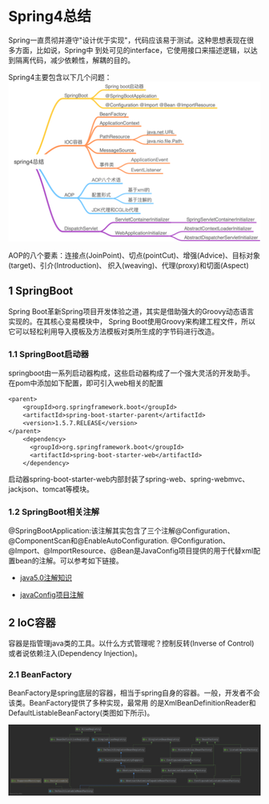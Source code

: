 # Spring4总结
Spring一直贯彻并遵守"设计优于实现"，代码应该易于测试。这种思想表现在很多方面，比如说，Spring中
到处可见的interface，它使用接口来描述逻辑，以达到隔离代码，减少依赖性，解耦的目的。

Spring4主要包含以下几个问题：
![spring4总结](spring4总结.png)

AOP的八个要素：连接点(JoinPoint)、切点(pointCut)、增强(Advice)、目标对象(target)、引介(Introduction)、
织入(weaving)、代理(proxy)和切面(Aspect)

## 1 SpringBoot

Spring Boot革新Spring项目开发体验之道，其实是借助强大的Groovy动态语言实现的。在其核心变易模块中，
Spring Boot使用Groovy来构建工程文件，所以它可以轻松利用导入摸板及方法模板对类所生成的字节码进行改造。

### 1.1 SpringBoot启动器
 
springboot由一系列启动器构成，这些启动器构成了一个强大灵活的开发助手。
在pom中添加如下配置，即可引入web相关的配置

```
<parent>
    <groupId>org.springframework.boot</groupId>
    <artifactId>spring-boot-starter-parent</artifactId>
    <version>1.5.7.RELEASE</version>
</parent>
    <dependency>
      <groupId>org.springframework.boot</groupId>
      <artifactId>spring-boot-starter-web</artifactId>
    </dependency>
```

启动器spring-boot-starter-web内部封装了spring-web、spring-webmvc、jackjson、tomcat等模块。

### 1.2 SpringBoot相关注解

@SpringBootApplication:该注解其实包含了三个注解@Configuration、@ComponentScan和@EnableAutoConfiguration.
@Configuration、@Import、@ImportResource、@Bean是JavaConfig项目提供的用于代替xml配置bean的注解。可以参考如下链接。

- [java5.0注解知识](./src/main/java/com/smart/aspectj/anno/readme.md)

- [javaConfig项目注解](./src/main/java/com/smart/conf/readme.md)

## 2 IoC容器

容器是指管理java类的工具。以什么方式管理呢？控制反转(Inverse of Control)或者说依赖注入(Dependency Injection)。

### 2.1 BeanFactory

BeanFactory是spring底层的容器，相当于spring自身的容器。一般，开发者不会该类。BeanFactory提供了多种实现，最常用
的是XmlBeanDefinitionReader和DefaultListableBeanFactory(类图如下所示)。

![DefaultListableBeanFactory类图](DefaultListableBeanFactory.png)